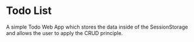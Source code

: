 # Todo List

A simple Todo Web App which stores the data inside of the SessionStorage and allows the user to apply the CRUD principle.
